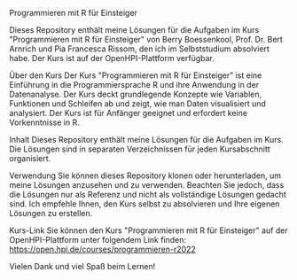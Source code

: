 Programmieren mit R für Einsteiger


Dieses Repository enthält meine Lösungen für die Aufgaben im Kurs "Programmieren mit R für Einsteiger" von Berry Boessenkool, Prof. Dr. Bert Arnrich und Pia Francesca Rissom, den ich im Selbststudium absolviert habe. Der Kurs ist auf der OpenHPI-Plattform verfügbar.

Über den Kurs
Der Kurs "Programmieren mit R für Einsteiger" ist eine Einführung in die Programmiersprache R und ihre Anwendung in der Datenanalyse. Der Kurs deckt grundlegende Konzepte wie Variablen, Funktionen und Schleifen ab und zeigt, wie man Daten visualisiert und analysiert. Der Kurs ist für Anfänger geeignet und erfordert keine Vorkenntnisse in R.

Inhalt
Dieses Repository enthält meine Lösungen für die Aufgaben im Kurs. Die Lösungen sind in separaten Verzeichnissen für jeden Kursabschnitt organisiert.

Verwendung
Sie können dieses Repository klonen oder herunterladen, um meine Lösungen anzusehen und zu verwenden. Beachten Sie jedoch, dass die Lösungen nur als Referenz und nicht als vollständige Lösungen gedacht sind. Ich empfehle Ihnen, den Kurs selbst zu absolvieren und Ihre eigenen Lösungen zu erstellen.

Kurs-Link
Sie können den Kurs "Programmieren mit R für Einsteiger" auf der OpenHPI-Plattform unter folgendem Link finden: https://open.hpi.de/courses/programmieren-r2022

Vielen Dank und viel Spaß beim Lernen!
